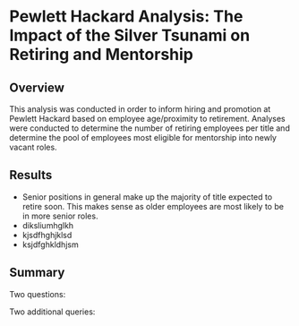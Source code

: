 # Pewlett Hackard Analysis: The Impact of the Silver Tsunami on Retiring and Mentorship

## Overview

This analysis was conducted in order to inform hiring and promotion at Pewlett Hackard based on employee age/proximity to retirement.  Analyses were conducted to determine the number of retiring employees per title and determine the pool of employees most eligible for mentorship into newly vacant roles. 

## Results
 - Senior positions in general make up the majority of title expected to retire soon.  This makes sense as older employees are most likely to be in more senior roles.
 - diksliumhglkh
 - kjsdfhghjklsd
 - ksjdfghkldhjsm

## Summary

Two questions:

Two additional queries:

